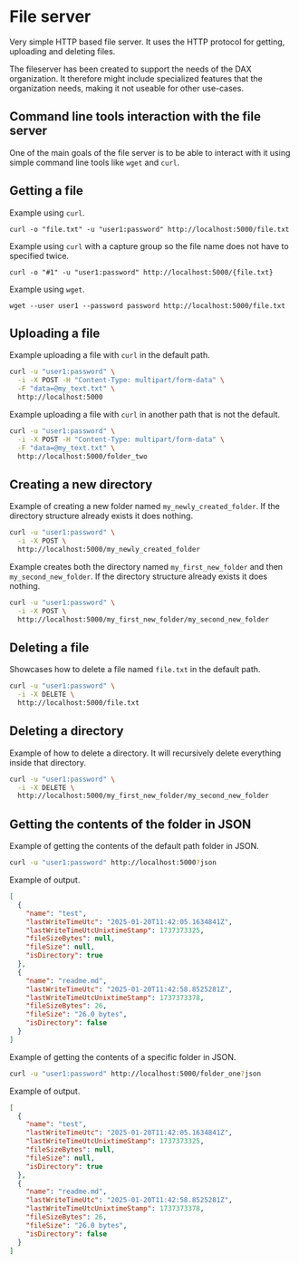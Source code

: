 # File server

Very simple HTTP based file server. It uses the HTTP protocol for getting, uploading and deleting files.

The fileserver has been created to support the needs of the DAX organization. It therefore might include specialized features that the organization needs, making it not useable for other use-cases.

## Command line tools interaction with the file server

One of the main goals of the file server is to be able to interact with it using simple command line tools like `wget` and `curl`.

## Getting a file

Example using `curl`.

```
curl -o "file.txt" -u "user1:password" http://localhost:5000/file.txt
```

Example using `curl` with a capture group so the file name does not have to specified twice.

```
curl -o "#1" -u "user1:password" http://localhost:5000/{file.txt}
```

Example using `wget`.

```
wget --user user1 --password password http://localhost:5000/file.txt
```

## Uploading a file

Example uploading a file with `curl` in the default path.

```sh
curl -u "user1:password" \
  -i -X POST -H "Content-Type: multipart/form-data" \
  -F "data=@my_text.txt" \
  http://localhost:5000
```

Example uploading a file with `curl` in another path that is not the default.

```sh
curl -u "user1:password" \
  -i -X POST -H "Content-Type: multipart/form-data" \
  -F "data=@my_text.txt" \
  http://localhost:5000/folder_two
```

## Creating a new directory

Example of creating a new folder named `my_newly_created_folder`. If the directory structure already exists it does nothing.

```sh
curl -u "user1:password" \
  -i -X POST \
  http://localhost:5000/my_newly_created_folder
```

Example creates both the directory named `my_first_new_folder` and then `my_second_new_folder`. If the directory structure already exists it does nothing.

```sh
curl -u "user1:password" \
  -i -X POST \
  http://localhost:5000/my_first_new_folder/my_second_new_folder
```

## Deleting a file

Showcases how to delete a file named `file.txt` in the default path.

```sh
curl -u "user1:password" \
  -i -X DELETE \
  http://localhost:5000/file.txt
```

## Deleting a directory

Example of how to delete a directory. It will recursively delete everything inside that directory.

```sh
curl -u "user1:password" \
  -i -X DELETE \
  http://localhost:5000/my_first_new_folder/my_second_new_folder
```

## Getting the contents of the folder in JSON

Example of getting the contents of the default path folder in JSON.

```sh
curl -u "user1:password" http://localhost:5000?json
```

Example of output.

```json
[
  {
    "name": "test",
    "lastWriteTimeUtc": "2025-01-20T11:42:05.1634841Z",
    "lastWriteTimeUtcUnixtimeStamp": 1737373325,
    "fileSizeBytes": null,
    "fileSize": null,
    "isDirectory": true
  },
  {
    "name": "readme.md",
    "lastWriteTimeUtc": "2025-01-20T11:42:58.8525281Z",
    "lastWriteTimeUtcUnixtimeStamp": 1737373378,
    "fileSizeBytes": 26,
    "fileSize": "26.0 bytes",
    "isDirectory": false
  }
]
```

Example of getting the contents of a specific folder in JSON.

```sh
curl -u "user1:password" http://localhost:5000/folder_one?json
```

Example of output.

```json
[
  {
    "name": "test",
    "lastWriteTimeUtc": "2025-01-20T11:42:05.1634841Z",
    "lastWriteTimeUtcUnixtimeStamp": 1737373325,
    "fileSizeBytes": null,
    "fileSize": null,
    "isDirectory": true
  },
  {
    "name": "readme.md",
    "lastWriteTimeUtc": "2025-01-20T11:42:58.8525281Z",
    "lastWriteTimeUtcUnixtimeStamp": 1737373378,
    "fileSizeBytes": 26,
    "fileSize": "26.0 bytes",
    "isDirectory": false
  }
]
```
